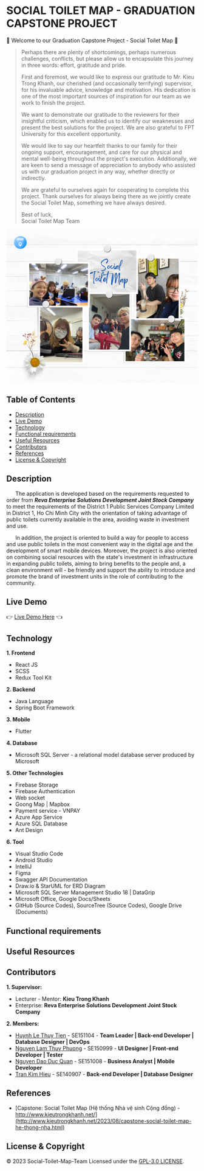 # SOCIAL TOILET MAP - GRADUATION CAPSTONE PROJECT

:wave: Welcome to our Graduation Capstone Project - Social Toilet Map :wave:

> Perhaps there are plenty of shortcomings, perhaps numerous challenges, conflicts, but please allow us to encapsulate this journey in three words: effort, gratitude and pride.
> 
> First and foremost, we would like to express our gratitude to Mr. Kieu Trong Khanh, our cherished (and occasionally terrifying) supervisor, for his invaluable advice, knowledge and motivation. His dedication is one of the most important sources of inspiration for our team as we work to finish the project.
>
> We want to demonstrate our gratitude to the reviewers for their insightful criticism, which enabled us to identify our weaknesses and present the best solutions for the project. We are also grateful to FPT University for this excellent opportunity.
>
> We would like to say our heartfelt thanks to our family for their ongoing support, encouragement, and care for our physical and mental well-being throughout the project's execution. Additionally, we are keen to send a message of appreciation to anybody who assisted us with our graduation project in any way, whether directly or indirectly.
>
> We are grateful to ourselves again for cooperating to complete this project. Thank ourselves for always being there as we jointly create the Social Toilet Map, something we have always desired.
> 
> Best of luck, </br>
> Social Toilet Map Team

![](https://github.com/HAPPY-3-FRIENDS/social-toilet-map/blob/main/img/background-desktop.png)

## Table of Contents
- [Description](#description)
- [Live Demo](#live-demo)
- [Technology](#technology)
- [Functional requirements](#functional-requirements)
- [Useful Resources](#useful-resources)
- [Contributors](#contributors)
- [References](#references)
- [License & Copyright](#license--copyright)

## Description
&nbsp; &nbsp; &nbsp; The application is developed based on the requirements requested to order from ***Reva Enterprise Solutions Development Joint Stock Company*** to meet the requirements of the District 1 Public Services Company Limited in District 1, Ho Chi Minh City with the orientation of taking advantage of public toilets currently available in the area, avoiding waste in investment and use.

&nbsp; &nbsp; &nbsp; In addition, the project is oriented to build a way for people to access and use public toilets in the most convenient way in the digital age and the development of smart mobile devices. Moreover, the project is also oriented on combining social resources with the state's investment in infrastructure in expanding public toilets, aiming to bring benefits to the people and, a clean environment will - be friendly and support the ability to introduce and promote the brand of investment units in the role of contributing to the community.

## Live Demo
:point_right: [Live Demo Here](https://youtu.be/A09Ge1tkx1A?si=Z0oWWuk3udIx7zgV) :point_left:
  
## Technology
**1. Frontend**
  - React JS
  - SCSS
  - Redux Tool Kit

**2. Backend**
  - Java Language
  - Spring Boot Framework

**3. Mobile**
  - Flutter

**4. Database**
  - Microsoft SQL Server - a relational model database server produced by Microsoft

**5. Other Technologies**
- Firebase Storage
- Firebase Authentication
- Web socket
- Goong Map | Mapbox
- Payment service - VNPAY
- Azure App Service
- Azure SQL Database
- Ant Design 

**6. Tool**
  - Visual Studio Code
  - Android Studio
  - IntelliJ 
  - Figma
  - Swagger API Documentation
  - Draw.io & StarUML for ERD Diagram
  - Microsoft SQL Server Management Studio 18 | DataGrip
  - Microsoft Office, Google Docs/Sheets
  - GitHub (Source Codes), SourceTree (Source Codes), Google Drive (Documents)

## Functional requirements

## Useful Resources

## Contributors
**1. Supervisor:**
- Lecturer - Mentor: **Kieu Trong Khanh**
- Enterprise: **Reva Enterprise Solutions Development Joint Stock Company**

**2. Members:**
- [Huynh Le Thuy Tien](https://github.com/tienhuynh-tn) - SE151104 - **Team Leader | Back-end Developer | Database Designer | DevOps**
- [Nguyen Lam Thuy Phuong](https://github.com/nguyenlamthuyphuong25) - 	SE150999 - **UI Designer | Front-end Developer | Tester**
- [Nguyen Dao Duc Quan](https://github.com/dq-qiji) - SE151008 - **Business Analyst | Mobile Developer**
- [Tran Kim Hieu](https://github.com/hieutk-se) - SE140907 - **Back-end Developer | Database Designer**

## References
- [Capstone: Social Toilet Map (Hệ thống Nhà vệ sinh Cộng đồng) - http://www.kieutrongkhanh.net/](http://www.kieutrongkhanh.net/2023/08/capstone-social-toilet-map-he-thong-nha.html)

## License & Copyright
&copy; 2023 Social-Toilet-Map-Team Licensed under the [GPL-3.0 LICENSE](https://github.com/HAPPY-3-FRIENDS/social-toilet-map/blob/main/LICENSE).
